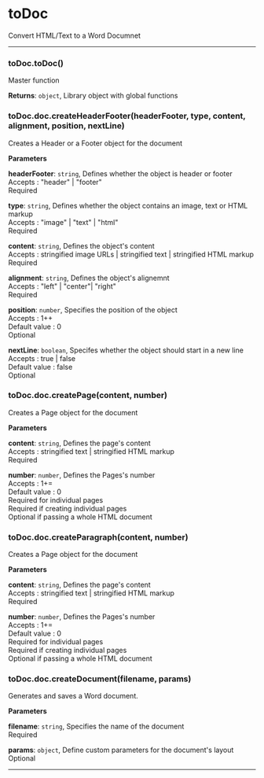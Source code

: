 # toDoc

Convert HTML/Text to a Word Documnet



* * *

### toDoc.toDoc() 

Master function

**Returns**: `object`, Library object with global functions


### toDoc.doc.createHeaderFooter(headerFooter, type, content, alignment, position, nextLine) 

Creates a Header or a Footer object for the document

**Parameters**

**headerFooter**: `string`, Defines whether the object is header or footer <br/> Accepts : "header" | "footer" <br/> Required

**type**: `string`, Defines whether the object contains an image, text or HTML markup <br/> Accepts : "image" | "text" | "html" <br/> Required

**content**: `string`, Defines the object's content <br/> Accepts : stringified image URLs | stringified text | stringified HTML markup <br/> Required

**alignment**: `string`, Defines the object's alignemnt <br/> Accepts : "left" | "center"| "right" <br/> Required

**position**: `number`, Specifies the position of the object <br/> Accepts : 1++ <br/> Default value :  0 <br/> Optional

**nextLine**: `boolean`, Specifes whether the object should start in a new line <br/> Accepts : true | false <br/> Default value : false <br/> Optional



### toDoc.doc.createPage(content, number) 

Creates a Page object for the document

**Parameters**

**content**: `string`, Defines the page's content <br/> Accepts : stringified text | stringified HTML markup <br/> Required

**number**: `number`, Defines the Pages's number <br/> Accepts : 1+= <br/> Default value : 0 <br/> Required for individual pages <br/> Required if creating individual pages <br/> Optional if passing a whole HTML document



### toDoc.doc.createParagraph(content, number) 

Creates a Page object for the document

**Parameters**

**content**: `string`, Defines the page's content <br/> Accepts : stringified text | stringified HTML markup <br/> Required

**number**: `number`, Defines the Pages's number <br/> Accepts : 1+= <br/> Default value : 0 <br/> Required for individual pages <br/> Required if creating individual pages <br/> Optional if passing a whole HTML document



### toDoc.doc.createDocument(filename, params) 

Generates and saves a Word document.

**Parameters**

**filename**: `string`, Specifies the name of the document <br/> Required

**params**: `object`, Define custom parameters for the document's layout <br/> Optional




* * *










